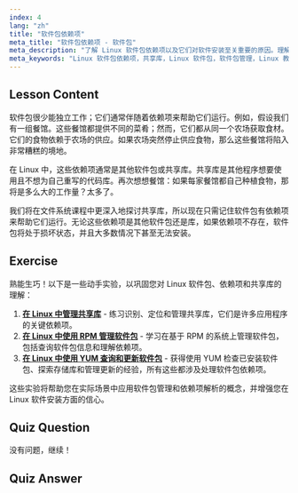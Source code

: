 ```yaml
---
index: 4
lang: "zh"
title: "软件包依赖项"
meta_title: "软件包依赖项 - 软件包"
meta_description: "了解 Linux 软件包依赖项以及它们对软件安装至关重要的原因。理解共享库并避免损坏的软件包。开始您的 Linux 之旅！"
meta_keywords: "Linux 软件包依赖项，共享库，Linux 软件包，软件包管理，Linux 教程，Linux 初学者，Linux 指南"
---
```


## Lesson Content

软件包很少能独立工作；它们通常伴随着依赖项来帮助它们运行。例如，假设我们有一组餐馆。这些餐馆都提供不同的菜肴；然而，它们都从同一个农场获取食材。它们的食物依赖于农场的供应。如果农场突然停止供应食物，那么这些餐馆将陷入非常糟糕的境地。

在 Linux 中，这些依赖项通常是其他软件包或共享库。共享库是其他程序想要使用且不想为自己重写的代码库。再次想想餐馆：如果每家餐馆都自己种植食物，那将是多么大的工作量？太多了。

我们将在文件系统课程中更深入地探讨共享库，所以现在只需记住软件包有依赖项来帮助它们运行。无论这些依赖项是其他软件包还是库，如果依赖项不存在，软件包将处于损坏状态，并且大多数情况下甚至无法安装。

## Exercise

熟能生巧！以下是一些动手实验，以巩固您对 Linux 软件包、依赖项和共享库的理解：

1. **[在 Linux 中管理共享库](https://labex.io/zh/labs/comptia-manage-shared-libraries-in-linux-590867)** - 练习识别、定位和管理共享库，它们是许多应用程序的关键依赖项。
2. **[在 Linux 中使用 RPM 管理软件包](https://labex.io/zh/labs/rhel-managing-packages-with-rpm-in-linux-590868)** - 学习在基于 RPM 的系统上管理软件包，包括查询软件包信息和理解依赖项。
3. **[在 Linux 中使用 YUM 查询和更新软件包](https://labex.io/zh/labs/rhel-query-and-update-packages-with-yum-in-linux-590869)** - 获得使用 YUM 检查已安装软件包、探索存储库和管理更新的经验，所有这些都涉及处理软件包依赖项。

这些实验将帮助您在实际场景中应用软件包管理和依赖项解析的概念，并增强您在 Linux 软件安装方面的信心。

## Quiz Question

没有问题，继续！

## Quiz Answer
